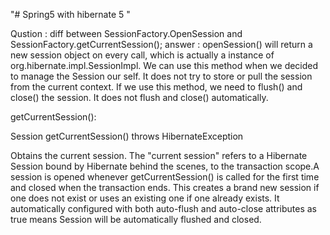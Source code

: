 "# Spring5 with hibernate 5 "

Qustion : diff between SessionFactory.OpenSession and SessionFactory.getCurrentSession();
answer : 
openSession() will return a new session object on every call, which is actually a instance of org.hibernate.impl.SessionImpl.
We can use this method when we decided to manage the Session our self.
It does not try to store or pull the session from the current context.
If we use this method, we need to flush() and close() the session. It does not flush and close() automatically.

getCurrentSession():

Session getCurrentSession() throws HibernateException

Obtains the current session. The "current session" refers to a Hibernate Session bound by Hibernate behind the scenes,
 to the transaction scope.A session is opened whenever getCurrentSession() 
 is called for the first time and closed when the transaction ends. This creates a brand new session if one does not exist
 or uses an existing one if one already exists. It automatically configured with both auto-flush and auto-close attributes as true means 
 Session will be automatically flushed and closed.
 
 

